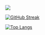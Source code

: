![](https://komarev.com/ghpvc/?username=kiritoro&color=brightgreen)

[![GitHub Streak](https://github-readme-streak-stats.herokuapp.com?user=kiritoroo&locale=ja)](https://git.io/streak-stats)

[![Top Langs](https://github-readme-stats.vercel.app/api/top-langs/?username=kiritoroo&layout=compact&langs_count=10&exclude_repo=220527_pet-store-manager,210000_media-player,210000_linked-list-simulator,220316_prehistory,200000_tower-of-hanoi-game&hide=css,html&locale=ja)](https://github.com/anuraghazra/github-readme-stats)	

